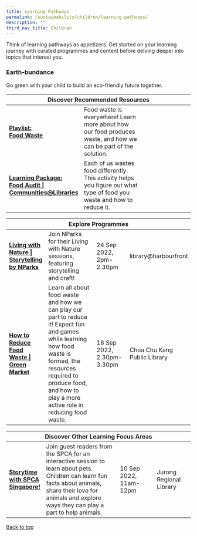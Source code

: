 ```yaml
---
title: Learning Pathways
permalink: /sustainability/children/learning-pathways/
description: ""
third_nav_title: Children
---
```

<style type="text/css">
/* Links */
.content a { color: #322987; }
.content a:focus,
.content a:hover { color: #28216c; }

/* Button Outline */
.bp-button { padding-left: 1.5rem; padding-right: 1.5rem; }
.bp-button.is-primary-outline { border: 1px solid #322987; color: #322987; background-color: transparent; text-decoration: none; }
.bp-button.is-primary-outline:focus,
.bp-button.is-primary-outline:hover { border: 1px solid #322987; color: #cff2e8; background-color: #322987; text-decoration: none; }

/* Responsive Iframe */
.responsive-iframe { position: absolute; top: 0; left: 0; bottom: 0; right: 0; width: 100%; height: 100%; }
.responsive-iframe-container { position: relative; overflow: hidden; width: 100%; }
.responsive-iframe-container.ratio-16by9 { padding-top: 56.25%; }
.responsive-iframe-container.ratio-4by3 { padding-top: 75%; }
.responsive-iframe-container.ratio-3by2 { padding-top: 66.66%; }
.responsive-iframe-container.ratio-1by1 { padding-top: 100%; }
</style>
Think of learning pathways as appetizers. Get started on your learning journey with curated programmes and content before delving deeper into topics that interest you.

<h3><b>Earth-bundance</b></h3>
Go green with your child to build an eco-friendly future together.
<div class="horizontal-scroll margin--bottom--lg">
  <table class="generic-table">
    <thead>
      <tr>
        <th colspan="4" class="is-uppercase has-weight-normal">Discover Recommended Resources</th>
      </tr>
    </thead>
    <tbody>
      <tr>
        <td style="width: 20%;"><a href="/sustainability/children/content" target="_blank"><b> Playlist:<br>Food Waste</b></a></td>
        <td style="width: 40%;"> Food waste is everywhere! Learn more about how our food produces waste, and how we can be part of the solution.</td>
        <td style="width: 20%;"> </td>
        <td style="width: 20%;"> </td>
      </tr>
      <tr>
        <td><a href="https://go.gov.sg/nlb-foodaudit" target="_blank"><b> Learning Package:<br>Food Audit | Communities@Libraries</b></a></td>
        <td>Each of us wastes food differently. This activity helps you figure out what type of food you waste and how to reduce it.</td>
        <td></td>
        <td></td>
      </tr>
    </tbody>
  </table>
</div>

<div class="horizontal-scroll margin--bottom--lg">
  <table class="generic-table">
    <thead>
      <tr>
        <th colspan="4" class="is-uppercase has-weight-normal">Explore Programmes</th>
      </tr>
    </thead>
    <tbody>
			<tr>
         <td style="width: 20%;"><a href="https://www.eventbrite.sg/e/living-with-nature-storytelling-by-nparks-tickets-399911735767?aff=odcleoeventsincollection" target="_blank"><b>Living with Nature | Storytelling by NParks</b></a></td>
        <td style="width: 40%;">Join NParks for their Living with Nature sessions, featuring storytelling and craft!
</td>
        <td style="width: 20%;">24 Sep 2022, <br>2pm-2.30pm</td>
        <td style="width: 20%;">library@harbourfront</td>
			</tr>
			<tr>
         <td style="width: 20%;"><a href="https://www.eventbrite.sg/e/how-to-reduce-food-waste-green-market-tickets-396986867407?aff=odcleoeventsincollection" target="_blank"><b>How to Reduce Food Waste | Green Market</b></a></td>
        <td style="width: 40%;">Learn all about food waste and how we can play our part to reduce it! Expect fun and games while learning how food waste is formed, the resources required to produce food, and how to play a more active role in reducing food waste.
</td>
        <td style="width: 20%;">18 Sep 2022, <br>2.30pm-3.30pm</td>
        <td style="width: 20%;">Choa Chu Kang Public Library</td>
			</tr>
    </tbody>
  </table>
</div>

<div class="horizontal-scroll margin--bottom--lg">
  <table class="generic-table">
    <thead>
      <tr>
        <th colspan="4" class="is-uppercase has-weight-normal">Discover Other Learning Focus Areas</th>
      </tr>
    </thead>
    <tbody>
			<tr>
        <td style="width: 20%;"><a href="https://www.eventbrite.sg/e/storytime-with-spca-singapore-tickets-396430894477?aff=ebdsoporgprofile" target="_blank"><b>Storytime with SPCA Singapore!</b></a></td>
        <td style="width: 40%;">Join guest readers from the SPCA for an interactive session to learn about pets. Children can learn fun facts about animals, share their love for animals and explore ways they can play a part to help animals.</td>
        <td style="width: 20%;">10 Sep 2022,<br>11am-12pm</td>
        <td style="width: 20%;">Jurong Regional Library</td>
      </tr>
     </tbody>
  </table>
</div>

<p class="has-text-right margin--top--xl"><a href="#main-content">Back to top</a></p>